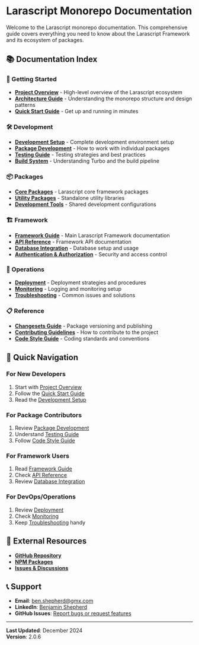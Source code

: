 # Larascript Monorepo Documentation

Welcome to the Larascript monorepo documentation. This comprehensive guide covers everything you need to know about the Larascript Framework and its ecosystem of packages.

## 📚 Documentation Index

### 🚀 Getting Started
- **[Project Overview](./project-overview.md)** - High-level overview of the Larascript ecosystem
- **[Architecture Guide](./architecture.md)** - Understanding the monorepo structure and design patterns
- **[Quick Start Guide](./quick-start.md)** - Get up and running in minutes

### 🛠️ Development
- **[Development Setup](./development-setup.md)** - Complete development environment setup
- **[Package Development](./package-development.md)** - How to work with individual packages
- **[Testing Guide](./testing.md)** - Testing strategies and best practices
- **[Build System](./build-system.md)** - Understanding Turbo and the build pipeline

### 📦 Packages
- **[Core Packages](./packages/core-packages.md)** - Larascript core framework packages
- **[Utility Packages](./packages/utility-packages.md)** - Standalone utility libraries
- **[Development Tools](./packages/dev-tools.md)** - Shared development configurations

### 🏗️ Framework
- **[Framework Guide](./framework/framework-guide.md)** - Main Larascript Framework documentation
- **[API Reference](./framework/api-reference.md)** - Framework API documentation
- **[Database Integration](./framework/database.md)** - Database setup and usage
- **[Authentication & Authorization](./framework/auth.md)** - Security and access control

### 🔧 Operations
- **[Deployment](./operations/deployment.md)** - Deployment strategies and procedures
- **[Monitoring](./operations/monitoring.md)** - Logging and monitoring setup
- **[Troubleshooting](./operations/troubleshooting.md)** - Common issues and solutions

### 📋 Reference
- **[Changesets Guide](./changesets.md)** - Package versioning and publishing
- **[Contributing Guidelines](./contributing.md)** - How to contribute to the project
- **[Code Style Guide](./code-style.md)** - Coding standards and conventions

## 🎯 Quick Navigation

### For New Developers
1. Start with [Project Overview](./project-overview.md)
2. Follow the [Quick Start Guide](./quick-start.md)
3. Read the [Development Setup](./development-setup.md)

### For Package Contributors
1. Review [Package Development](./package-development.md)
2. Understand [Testing Guide](./testing.md)
3. Follow [Code Style Guide](./code-style.md)

### For Framework Users
1. Read [Framework Guide](./framework/framework-guide.md)
2. Check [API Reference](./framework/api-reference.md)
3. Review [Database Integration](./framework/database.md)

### For DevOps/Operations
1. Review [Deployment](./operations/deployment.md)
2. Check [Monitoring](./operations/monitoring.md)
3. Keep [Troubleshooting](./operations/troubleshooting.md) handy

## 🔗 External Resources

- **[GitHub Repository](https://github.com/ben-shepherd/larascript-monorepo)**
- **[NPM Packages](https://www.npmjs.com/search?q=%40ben-shepherd)**
- **[Issues & Discussions](https://github.com/ben-shepherd/larascript-monorepo/issues)**

## 📞 Support

- **Email**: ben.shepherd@gmx.com
- **LinkedIn**: [Benjamin Shepherd](https://www.linkedin.com/in/benjamin-programmer/)
- **GitHub Issues**: [Report bugs or request features](https://github.com/ben-shepherd/larascript-monorepo/issues)

---

**Last Updated**: December 2024  
**Version**: 2.0.6
